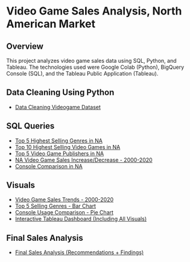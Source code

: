 #  Video Game Sales Analysis, North American Market

## Overview  
This project analyzes video game sales data using SQL, Python, and Tableau. The technologies used were Google Colab (Python), BigQuery Console (SQL), and the Tableau Public Application (Tableau).

###
## Data Cleaning Using Python
- [Data Cleaning Videogame Dataset](01_vgchartz_datacleaning.ipynb)

## SQL Queries 
- [Top 5 Highest Selling Genres in NA](sql/03_na_sales_by_genre.sql)
- [Top 10 Highest Selling Video Games in NA](sql/04_na_sales_by_titles.sql)
- [Top 5 Video Game Publishers in NA](sql/05_na_sales_by_publishers.sql)
- [NA Video Game Sales Increase/Decrease - 2000-2020](sql/06_na_sales_inc_dec.sql)
- [Console Comparison in NA](sql/07_na_sales_by_console.sql)

## Visuals
- [Video Game Sales Trends - 2000-2020](console_usage.png)
- [Top 5 Selling Genres - Bar Chart](genre_analysis.png)
- [Console Usage Comparison - Pie Chart](console_usage.png)
- [Interactive Tableau Dashboard (Including All Visuals)](https://public.tableau.com/app/profile/jakob.sarmiento8572/viz/VideoGameAnalystProject1Extract/Dashboard1)

## Final Sales Analysis
 -  [Final Sales Analysis (Recommendations + Findings)](video_games_finalsales_analysis.pdf)
